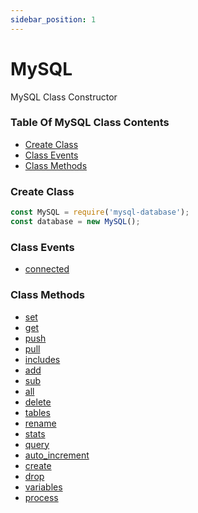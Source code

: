 ```yaml
---
sidebar_position: 1
---
```


# MySQL

MySQL Class Constructor

### Table Of MySQL Class Contents

- [Create Class](#create-class)
- [Class Events](#class-events)
- [Class Methods](#class-methods)

### Create Class

```js
const MySQL = require('mysql-database');
const database = new MySQL();
```

### Class Events
- [connected](/docs/events/connected)

### Class Methods
- [set](/docs/methods/set)
- [get](/docs/methods/get)
- [push](/docs/methods/push)
- [pull](/docs/methods/pull)
- [includes](/docs/methods/includes)
- [add](/docs/methods/add)
- [sub](/docs/methods/sub)
- [all](/docs/methods/all)
- [delete](/docs/methods/delete)
- [tables](/docs/methods/tables)
- [rename](/docs/methods/rename)
- [stats](/docs/methods/stats)
- [query](/docs/methods/query)
- [auto_increment](/docs/methods/auto_increment)
- [create](/docs/methods/create)
- [drop](/docs/methods/drop)
- [variables](/docs/methods/variables)
- [process](/docs/methods/process)